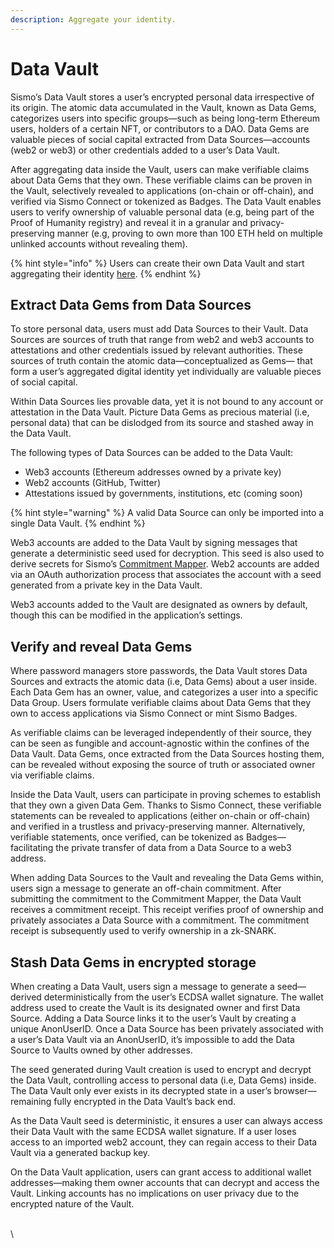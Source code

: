 ```yaml
---
description: Aggregate your identity.
---
```


# Data Vault

Sismo’s Data Vault stores a user’s encrypted personal data irrespective of its origin. The atomic data accumulated in the Vault, known as Data Gems, categorizes users into specific groups—such as being long-term Ethereum users, holders of a certain NFT, or contributors to a DAO. Data Gems are valuable pieces of social capital extracted from Data Sources—accounts (web2 or web3) or other credentials added to a user’s Data Vault.

After aggregating data inside the Vault, users can make verifiable claims about Data Gems that they own. These verifiable claims can be proven in the Vault, selectively revealed to applications (on-chain or off-chain), and verified via Sismo Connect or tokenized as Badges. The Data Vault enables users to verify ownership of valuable personal data (e.g, being part of the Proof of Humanity registry) and reveal it in a granular and privacy-preserving manner (e.g, proving to own more than 100 ETH held on multiple unlinked accounts without revealing them).

{% hint style="info" %}
Users can create their own Data Vault and start aggregating their identity [here](https://vault-beta.sismo.io/).
{% endhint %}

## Extract Data Gems from Data Sources

To store personal data, users must add Data Sources to their Vault. Data Sources are sources of truth that range from web2 and web3 accounts to attestations and other credentials issued by relevant authorities. These sources of truth contain the atomic data—conceptualized as Gems— that form a user’s aggregated digital identity yet individually are valuable pieces of social capital.

Within Data Sources lies provable data, yet it is not bound to any account or attestation in the Data Vault. Picture Data Gems as precious material (i.e, personal data) that can be dislodged from its source and stashed away in the Data Vault.

The following types of Data Sources can be added to the Data Vault:

* Web3 accounts (Ethereum addresses owned by a private key)
* Web2 accounts (GitHub, Twitter)
* Attestations issued by governments, institutions, etc (coming soon)

{% hint style="warning" %}
A valid Data Source can only be imported into a single Data Vault.
{% endhint %}

Web3 accounts are added to the Data Vault by signing messages that generate a deterministic seed used for decryption. This seed is also used to derive secrets for Sismo’s [Commitment Mapper](../technical-concepts/commitment-mapper.md). Web2 accounts are added via an OAuth authorization process that associates the account with a seed generated from a private key in the Data Vault.

Web3 accounts added to the Vault are designated as owners by default, though this can be modified in the application’s settings.

## Verify and reveal Data Gems

Where password managers store passwords, the Data Vault stores Data Sources and extracts the atomic data (i.e, Data Gems) about a user inside. Each Data Gem has an owner, value, and categorizes a user into a specific Data Group. Users formulate verifiable claims about Data Gems that they own to access applications via Sismo Connect or mint Sismo Badges.

As verifiable claims can be leveraged independently of their source, they can be seen as fungible and account-agnostic within the confines of the Data Vault. Data Gems, once extracted from the Data Sources hosting them, can be revealed without exposing the source of truth or associated owner via verifiable claims.

Inside the Data Vault, users can participate in proving schemes to establish that they own a given Data Gem. Thanks to Sismo Connect, these verifiable statements can be revealed to applications (either on-chain or off-chain) and verified in a trustless and privacy-preserving manner. Alternatively, verifiable statements, once verified, can be tokenized as Badges—facilitating the private transfer of data from a Data Source to a web3 address.

When adding Data Sources to the Vault and revealing the Data Gems within, users sign a message to generate an off-chain commitment. After submitting the commitment to the Commitment Mapper, the Data Vault receives a commitment receipt. This receipt verifies proof of ownership and privately associates a Data Source with a commitment. The commitment receipt is subsequently used to verify ownership in a zk-SNARK.

## Stash Data Gems in encrypted storage

When creating a Data Vault, users sign a message to generate a seed—derived deterministically from the user’s ECDSA wallet signature. The wallet address used to create the Vault is its designated owner and first Data Source. Adding a Data Source links it to the user’s Vault by creating a unique AnonUserID. Once a Data Source has been privately associated with a user’s Data Vault via an AnonUserID, it’s impossible to add the Data Source to Vaults owned by other addresses.

The seed generated during Vault creation is used to encrypt and decrypt the Data Vault, controlling access to personal data (i.e, Data Gems) inside. The Data Vault only ever exists in its decrypted state in a user’s browser—remaining fully encrypted in the Data Vault’s back end.

As the Data Vault seed is deterministic, it ensures a user can always access their Data Vault with the same ECDSA wallet signature. If a user loses access to an imported web2 account, they can regain access to their Data Vault via a generated backup key.

On the Data Vault application, users can grant access to additional wallet addresses—making them owner accounts that can decrypt and access the Vault. Linking accounts has no implications on user privacy due to the encrypted nature of the Vault.

\
\
